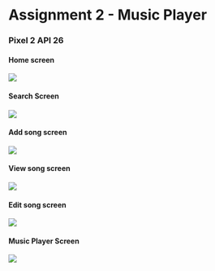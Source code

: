 # Assignment 2 - Music Player

### Pixel 2 API 26

#### Home screen
![](Screenshots/1.jpg)

#### Search Screen
![](Screenshots/2.jpg)

#### Add song screen
![](Screenshots/3.jpg)

#### View song screen
![](Screenshots/4.jpg)

#### Edit song screen
![](Screenshots/5.jpg)

#### Music Player Screen
![](Screenshots/6.jpg)
